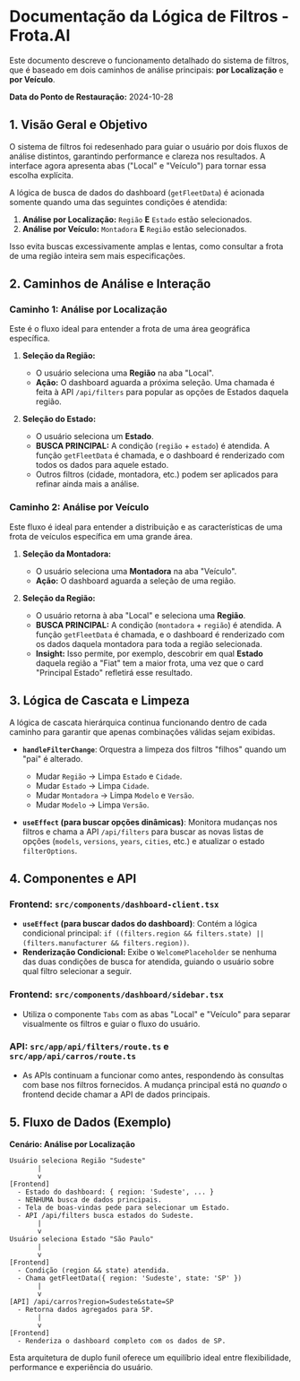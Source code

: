 # Documentação da Lógica de Filtros - Frota.AI

Este documento descreve o funcionamento detalhado do sistema de filtros, que é baseado em dois caminhos de análise principais: **por Localização** e **por Veículo**.

**Data do Ponto de Restauração:** 2024-10-28

## 1. Visão Geral e Objetivo

O sistema de filtros foi redesenhado para guiar o usuário por dois fluxos de análise distintos, garantindo performance e clareza nos resultados. A interface agora apresenta abas ("Local" e "Veículo") para tornar essa escolha explícita.

A lógica de busca de dados do dashboard (`getFleetData`) é acionada somente quando uma das seguintes condições é atendida:
1.  **Análise por Localização:** `Região` **E** `Estado` estão selecionados.
2.  **Análise por Veículo:** `Montadora` **E** `Região` estão selecionados.

Isso evita buscas excessivamente amplas e lentas, como consultar a frota de uma região inteira sem mais especificações.

## 2. Caminhos de Análise e Interação

### Caminho 1: Análise por Localização

Este é o fluxo ideal para entender a frota de uma área geográfica específica.

1.  **Seleção da Região:**
    *   O usuário seleciona uma **Região** na aba "Local".
    *   **Ação:** O dashboard aguarda a próxima seleção. Uma chamada é feita à API `/api/filters` para popular as opções de Estados daquela região.

2.  **Seleção do Estado:**
    *   O usuário seleciona um **Estado**.
    *   **BUSCA PRINCIPAL:** A condição (`região` + `estado`) é atendida. A função `getFleetData` é chamada, e o dashboard é renderizado com todos os dados para aquele estado.
    *   Outros filtros (cidade, montadora, etc.) podem ser aplicados para refinar ainda mais a análise.

### Caminho 2: Análise por Veículo

Este fluxo é ideal para entender a distribuição e as características de uma frota de veículos específica em uma grande área.

1.  **Seleção da Montadora:**
    *   O usuário seleciona uma **Montadora** na aba "Veículo".
    *   **Ação:** O dashboard aguarda a seleção de uma região.

2.  **Seleção da Região:**
    *   O usuário retorna à aba "Local" e seleciona uma **Região**.
    *   **BUSCA PRINCIPAL:** A condição (`montadora` + `região`) é atendida. A função `getFleetData` é chamada, e o dashboard é renderizado com os dados daquela montadora para toda a região selecionada.
    *   **Insight:** Isso permite, por exemplo, descobrir em qual **Estado** daquela região a "Fiat" tem a maior frota, uma vez que o card "Principal Estado" refletirá esse resultado.

## 3. Lógica de Cascata e Limpeza

A lógica de cascata hierárquica continua funcionando dentro de cada caminho para garantir que apenas combinações válidas sejam exibidas.

-   **`handleFilterChange`**: Orquestra a limpeza dos filtros "filhos" quando um "pai" é alterado.
    -   Mudar `Região` -> Limpa `Estado` e `Cidade`.
    -   Mudar `Estado` -> Limpa `Cidade`.
    -   Mudar `Montadora` -> Limpa `Modelo` e `Versão`.
    -   Mudar `Modelo` -> Limpa `Versão`.

-   **`useEffect` (para buscar opções dinâmicas)**: Monitora mudanças nos filtros e chama a API `/api/filters` para buscar as novas listas de opções (`models`, `versions`, `years`, `cities`, etc.) e atualizar o estado `filterOptions`.

## 4. Componentes e API

### Frontend: `src/components/dashboard-client.tsx`

-   **`useEffect` (para buscar dados do dashboard)**: Contém a lógica condicional principal: `if ((filters.region && filters.state) || (filters.manufacturer && filters.region))`.
-   **Renderização Condicional:** Exibe o `WelcomePlaceholder` se nenhuma das duas condições de busca for atendida, guiando o usuário sobre qual filtro selecionar a seguir.

### Frontend: `src/components/dashboard/sidebar.tsx`

-   Utiliza o componente `Tabs` com as abas "Local" e "Veículo" para separar visualmente os filtros e guiar o fluxo do usuário.

### API: `src/app/api/filters/route.ts` e `src/app/api/carros/route.ts`

-   As APIs continuam a funcionar como antes, respondendo às consultas com base nos filtros fornecidos. A mudança principal está no *quando* o frontend decide chamar a API de dados principais.

## 5. Fluxo de Dados (Exemplo)

**Cenário: Análise por Localização**
```
Usuário seleciona Região "Sudeste"
       |
       v
[Frontend]
  - Estado do dashboard: { region: 'Sudeste', ... }
  - NENHUMA busca de dados principais.
  - Tela de boas-vindas pede para selecionar um Estado.
  - API /api/filters busca estados do Sudeste.
       |
       v
Usuário seleciona Estado "São Paulo"
       |
       v
[Frontend]
  - Condição (region && state) atendida.
  - Chama getFleetData({ region: 'Sudeste', state: 'SP' })
       |
       v
[API] /api/carros?region=Sudeste&state=SP
  - Retorna dados agregados para SP.
       |
       v
[Frontend]
  - Renderiza o dashboard completo com os dados de SP.
```

Esta arquitetura de duplo funil oferece um equilíbrio ideal entre flexibilidade, performance e experiência do usuário.
